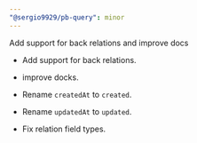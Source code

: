 ```yaml
---
"@sergio9929/pb-query": minor
---
```


Add support for back relations and improve docs

- Add support for back relations.
- improve docks.

- Rename `createdAt` to `created`.
- Rename `updatedAt` to `updated`.
- Fix relation field types.